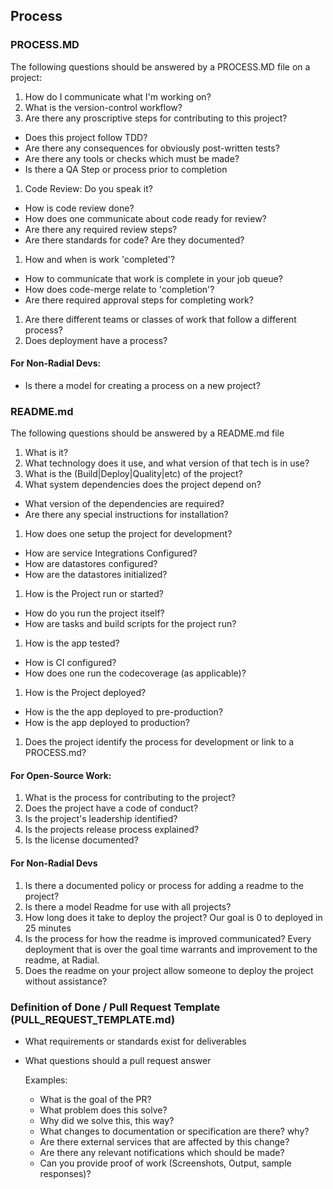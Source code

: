 ## Process
### PROCESS.MD

The following questions should be answered by a PROCESS.MD file on a project:

1. How do I communicate what I'm working on?
1. What is the version-control workflow?
1. Are there any proscriptive steps for contributing to this project?
  - Does this project follow TDD?
  - Are there any consequences for obviously post-written tests?
  - Are there any tools or checks which must be made?
  - Is there a QA Step or process prior to completion
1. Code Review: Do you speak it?
  - How is code review done?
  - How does one communicate about code ready for review?
  - Are there any required review steps?
  - Are there standards for code? Are they documented?
1. How and when is work 'completed'?
  - How to communicate that work is complete in your job queue?
  - How does code-merge relate to 'completion'?
  - Are there required approval steps for completing work?
1. Are there different teams or classes of work that follow a different process?
1. Does deployment have a process?

#### For Non-Radial Devs:
- Is there a model for creating a process on a new project?

### README.md

The following questions should be answered by a README.md file

1. What is it?
1. What technology does it use, and what version of that tech is in use?
1. What is the (Build|Deploy|Quality|etc) of the project?
1. What system dependencies does the project depend on?
  - What version of the dependencies are required?
  - Are there any special instructions for installation?
1. How does one setup the project for development?
  - How are service Integrations Configured?
  - How are datastores configured?
  - How are the datastores initialized?
1. How is the Project run or started?
  - How do you run the project itself?
  - How are tasks and build scripts for the project run?
1. How is the app tested?
  - How is CI configured?
  - How does one run the codecoverage (as applicable)?
1. How is the Project deployed?
  - How is the the app deployed to pre-production?
  - How is the app deployed to production?
1. Does the project identify the process for development or link to a PROCESS.md?

#### For Open-Source Work:
1. What is the process for contributing to the project?
1. Does the project have a code of conduct?
1. Is the project's leadership identified?
1. Is the projects release process explained?
1. Is the license documented?

#### For Non-Radial Devs
1. Is there a documented policy or process for adding a readme to the project?
1. Is there a model Readme for use with all projects?
1. How long does it take to deploy the project? Our goal is 0 to deployed in 25 minutes
1. Is the process for how the readme is improved communicated?  Every deployment that is over the goal time warrants and improvement to the readme, at Radial.
1. Does the readme on your project allow someone to deploy the project without assistance?

### Definition of Done / Pull Request Template (PULL_REQUEST_TEMPLATE.md)
- What requirements or standards exist for deliverables
- What questions should a pull request answer

  Examples:
    - What is the goal of the PR?
    - What problem does this solve?
    - Why did we solve this, this way?
    - What changes to documentation or specification are there? why?
    - Are there external services that are affected by this change?
    - Are there any relevant notifications which should be made?
    - Can you provide proof of work (Screenshots, Output, sample responses)?
